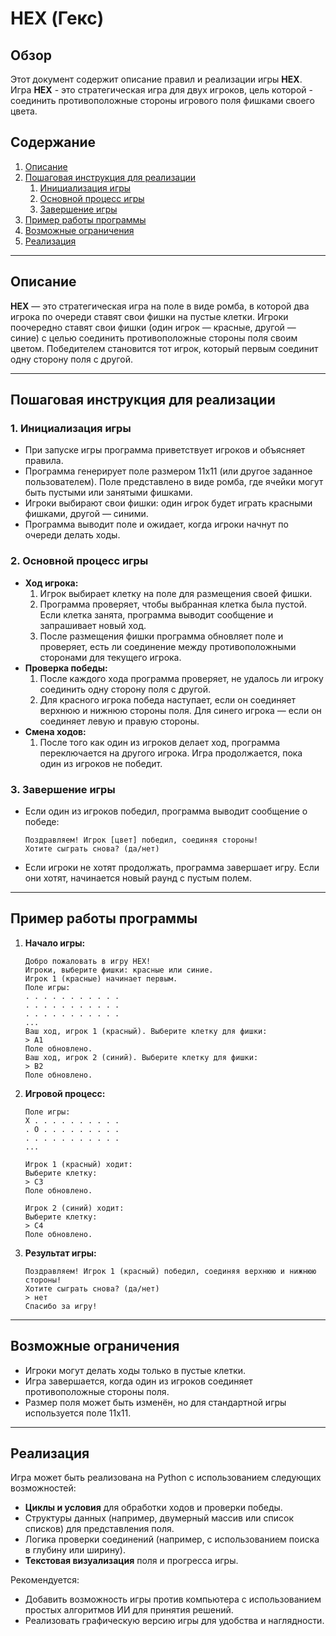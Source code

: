 # HEX (Гекс)

## Обзор

Этот документ содержит описание правил и реализации игры **HEX**. Игра **HEX** - это стратегическая игра для двух игроков, цель которой - соединить противоположные стороны игрового поля фишками своего цвета.

## Содержание

1.  [Описание](#описание)
2.  [Пошаговая инструкция для реализации](#пошаговая-инструкция-для-реализации)
    1.  [Инициализация игры](#1-инициализация-игры)
    2.  [Основной процесс игры](#2-основной-процесс-игры)
    3.  [Завершение игры](#3-завершение-игры)
3.  [Пример работы программы](#пример-работы-программы)
4.  [Возможные ограничения](#возможные-ограничения)
5.  [Реализация](#реализация)

---

## Описание

**HEX** — это стратегическая игра на поле в виде ромба, в которой два игрока по очереди ставят свои фишки на пустые клетки. Игроки поочередно ставят свои фишки (один игрок — красные, другой — синие) с целью соединить противоположные стороны поля своим цветом. Победителем становится тот игрок, который первым соединит одну сторону поля с другой.

---

## Пошаговая инструкция для реализации

### 1. Инициализация игры

*   При запуске игры программа приветствует игроков и объясняет правила.
*   Программа генерирует поле размером 11x11 (или другое заданное пользователем). Поле представлено в виде ромба, где ячейки могут быть пустыми или занятыми фишками.
*   Игроки выбирают свои фишки: один игрок будет играть красными фишками, другой — синими.
*   Программа выводит поле и ожидает, когда игроки начнут по очереди делать ходы.

### 2. Основной процесс игры

*   **Ход игрока:**
    1.  Игрок выбирает клетку на поле для размещения своей фишки.
    2.  Программа проверяет, чтобы выбранная клетка была пустой. Если клетка занята, программа выводит сообщение и запрашивает новый ход.
    3.  После размещения фишки программа обновляет поле и проверяет, есть ли соединение между противоположными сторонами для текущего игрока.
*   **Проверка победы:**
    1.  После каждого хода программа проверяет, не удалось ли игроку соединить одну сторону поля с другой.
    2.  Для красного игрока победа наступает, если он соединяет верхнюю и нижнюю стороны поля. Для синего игрока — если он соединяет левую и правую стороны.
*   **Смена ходов:**
    1.  После того как один из игроков делает ход, программа переключается на другого игрока. Игра продолжается, пока один из игроков не победит.

### 3. Завершение игры

*   Если один из игроков победил, программа выводит сообщение о победе:

    ```
    Поздравляем! Игрок [цвет] победил, соединяя стороны!
    Хотите сыграть снова? (да/нет)
    ```
*   Если игроки не хотят продолжать, программа завершает игру. Если они хотят, начинается новый раунд с пустым полем.

---

## Пример работы программы

1.  **Начало игры:**

    ```
    Добро пожаловать в игру HEX!
    Игроки, выберите фишки: красные или синие.
    Игрок 1 (красные) начинает первым.
    Поле игры:
    . . . . . . . . . . .
    . . . . . . . . . . .
    . . . . . . . . . . .
    ...
    Ваш ход, игрок 1 (красный). Выберите клетку для фишки:
    > A1
    Поле обновлено.
    Ваш ход, игрок 2 (синий). Выберите клетку для фишки:
    > B2
    Поле обновлено.
    ```
2.  **Игровой процесс:**

    ```
    Поле игры:
    X . . . . . . . . . .
    . O . . . . . . . . .
    . . . . . . . . . . .
    ...

    Игрок 1 (красный) ходит:
    Выберите клетку:
    > C3
    Поле обновлено.

    Игрок 2 (синий) ходит:
    Выберите клетку:
    > C4
    Поле обновлено.
    ```
3.  **Результат игры:**

    ```
    Поздравляем! Игрок 1 (красный) победил, соединяя верхнюю и нижнюю стороны!
    Хотите сыграть снова? (да/нет)
    > нет
    Спасибо за игру!
    ```

---

## Возможные ограничения

*   Игроки могут делать ходы только в пустые клетки.
*   Игра завершается, когда один из игроков соединяет противоположные стороны поля.
*   Размер поля может быть изменён, но для стандартной игры используется поле 11x11.

---

## Реализация

Игра может быть реализована на Python с использованием следующих возможностей:

*   **Циклы и условия** для обработки ходов и проверки победы.
*   Структуры данных (например, двумерный массив или список списков) для представления поля.
*   Логика проверки соединений (например, с использованием поиска в глубину или ширину).
*   **Текстовая визуализация** поля и прогресса игры.

Рекомендуется:

*   Добавить возможность игры против компьютера с использованием простых алгоритмов ИИ для принятия решений.
*   Реализовать графическую версию игры для удобства и наглядности.